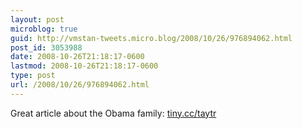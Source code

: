 ```yaml
---
layout: post
microblog: true
guid: http://vmstan-tweets.micro.blog/2008/10/26/976894062.html
post_id: 3053988
date: 2008-10-26T21:18:17-0600
lastmod: 2008-10-26T21:18:17-0600
type: post
url: /2008/10/26/976894062.html
---
```

Great article about the Obama family: [tiny.cc/taytr](http://tiny.cc/taytr)

